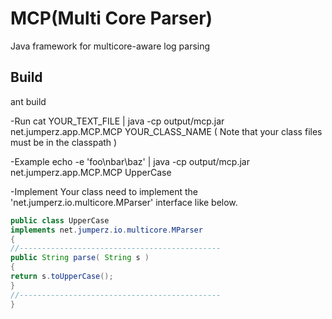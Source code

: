 MCP(Multi Core Parser)
================================

Java framework for multicore-aware log parsing

Build
-------------------------
ant build

-Run
cat YOUR_TEXT_FILE | java -cp output/mcp.jar net.jumperz.app.MCP.MCP YOUR_CLASS_NAME 
( Note that your class files must be in the classpath )

-Example
echo -e 'foo\nbar\baz' | java -cp output/mcp.jar net.jumperz.app.MCP.MCP UpperCase

-Implement
Your class need to implement the 'net.jumperz.io.multicore.MParser' interface like below.

```Java
public class UpperCase
implements net.jumperz.io.multicore.MParser
{
//---------------------------------------------
public String parse( String s )
{
return s.toUpperCase();
}
//---------------------------------------------
}
```
